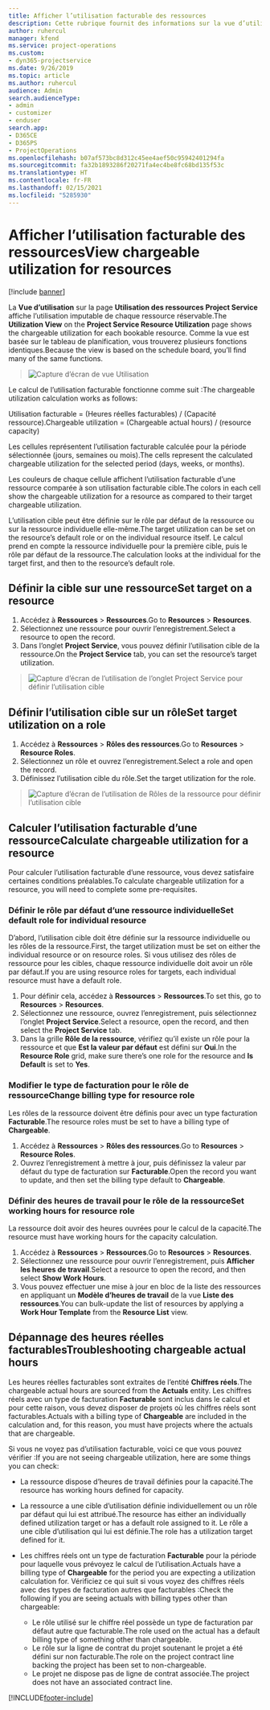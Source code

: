```yaml
---
title: Afficher l’utilisation facturable des ressources
description: Cette rubrique fournit des informations sur la vue d’utilisation des ressources.
author: ruhercul
manager: kfend
ms.service: project-operations
ms.custom:
- dyn365-projectservice
ms.date: 9/26/2019
ms.topic: article
ms.author: ruhercul
audience: Admin
search.audienceType:
- admin
- customizer
- enduser
search.app:
- D365CE
- D365PS
- ProjectOperations
ms.openlocfilehash: b07af573bc8d312c45ee4aef50c95942401294fa
ms.sourcegitcommit: fa32b1893286f20271fa4ec4be8fc68bd135f53c
ms.translationtype: HT
ms.contentlocale: fr-FR
ms.lasthandoff: 02/15/2021
ms.locfileid: "5285930"
---
```

# <a name="view-chargeable-utilization-for-resources"></a><span data-ttu-id="b6cf0-103">Afficher l’utilisation facturable des ressources</span><span class="sxs-lookup"><span data-stu-id="b6cf0-103">View chargeable utilization for resources</span></span>

[!include [banner](../includes/psa-now-project-operations.md)]
 
<span data-ttu-id="b6cf0-104">La **Vue d’utilisation** sur la page **Utilisation des ressources Project Service** affiche l’utilisation imputable de chaque ressource réservable.</span><span class="sxs-lookup"><span data-stu-id="b6cf0-104">The **Utilization View** on the **Project Service Resource Utilization** page shows the chargeable utilization for each bookable resource.</span></span> <span data-ttu-id="b6cf0-105">Comme la vue est basée sur le tableau de planification, vous trouverez plusieurs fonctions identiques.</span><span class="sxs-lookup"><span data-stu-id="b6cf0-105">Because the view is based on the schedule board, you’ll find many of the same functions.</span></span>

> ![Capture d’écran de vue Utilisation](media/FAQ-utilization-1.png)
 

<span data-ttu-id="b6cf0-107">Le calcul de l’utilisation facturable fonctionne comme suit :</span><span class="sxs-lookup"><span data-stu-id="b6cf0-107">The chargeable utilization calculation works as follows:</span></span>

   <span data-ttu-id="b6cf0-108">Utilisation facturable = (Heures réelles facturables) / (Capacité ressource).</span><span class="sxs-lookup"><span data-stu-id="b6cf0-108">Chargeable utilization = (Chargeable actual hours) / (resource capacity)</span></span>

<span data-ttu-id="b6cf0-109">Les cellules représentent l’utilisation facturable calculée pour la période sélectionnée (jours, semaines ou mois).</span><span class="sxs-lookup"><span data-stu-id="b6cf0-109">The cells represent the calculated chargeable utilization for the selected period (days, weeks, or months).</span></span>

<span data-ttu-id="b6cf0-110">Les couleurs de chaque cellule affichent l’utilisation facturable d’une ressource comparée à son utilisation facturable cible.</span><span class="sxs-lookup"><span data-stu-id="b6cf0-110">The colors in each cell show the chargeable utilization for a resource as compared to their target chargeable utilization.</span></span> 

<span data-ttu-id="b6cf0-111">L’utilisation cible peut être définie sur le rôle par défaut de la ressource ou sur la ressource individuelle elle-même.</span><span class="sxs-lookup"><span data-stu-id="b6cf0-111">The target utilization can be set on the resource’s default role or on the individual resource itself.</span></span> <span data-ttu-id="b6cf0-112">Le calcul prend en compte la ressource individuelle pour la première cible, puis le rôle par défaut de la ressource.</span><span class="sxs-lookup"><span data-stu-id="b6cf0-112">The calculation looks at the individual for the target first, and then to the resource’s default role.</span></span>

## <a name="set-target-on-a-resource"></a><span data-ttu-id="b6cf0-113">Définir la cible sur une ressource</span><span class="sxs-lookup"><span data-stu-id="b6cf0-113">Set target on a resource</span></span>

1. <span data-ttu-id="b6cf0-114">Accédez à **Ressources** \> **Ressources**.</span><span class="sxs-lookup"><span data-stu-id="b6cf0-114">Go to **Resources** \> **Resources**.</span></span> 
2. <span data-ttu-id="b6cf0-115">Sélectionnez une ressource pour ouvrir l’enregistrement.</span><span class="sxs-lookup"><span data-stu-id="b6cf0-115">Select a resource to open the record.</span></span> 
3. <span data-ttu-id="b6cf0-116">Dans l’onglet **Project Service**, vous pouvez définir l’utilisation cible de la ressource.</span><span class="sxs-lookup"><span data-stu-id="b6cf0-116">On the **Project Service** tab, you can set the resource’s target utilization.</span></span>

> ![Capture d’écran de l’utilisation de l’onglet Project Service pour définir l’utilisation cible](media/FAQ-utilization-2.png)
 
## <a name="set-target-utilization-on-a-role"></a><span data-ttu-id="b6cf0-118">Définir l’utilisation cible sur un rôle</span><span class="sxs-lookup"><span data-stu-id="b6cf0-118">Set target utilization on a role</span></span>

1. <span data-ttu-id="b6cf0-119">Accédez à **Ressources** \> **Rôles des ressources**.</span><span class="sxs-lookup"><span data-stu-id="b6cf0-119">Go to **Resources** \> **Resource Roles**.</span></span> 
2. <span data-ttu-id="b6cf0-120">Sélectionnez un rôle et ouvrez l’enregistrement.</span><span class="sxs-lookup"><span data-stu-id="b6cf0-120">Select a role and open the record.</span></span> 
3. <span data-ttu-id="b6cf0-121">Définissez l’utilisation cible du rôle.</span><span class="sxs-lookup"><span data-stu-id="b6cf0-121">Set the target utilization for the role.</span></span>

> ![Capture d’écran de l’utilisation de Rôles de la ressource pour définir l’utilisation cible](media/FAQ-utilization-3.png)
 
## <a name="calculate-chargeable-utilization-for-a-resource"></a><span data-ttu-id="b6cf0-123">Calculer l’utilisation facturable d’une ressource</span><span class="sxs-lookup"><span data-stu-id="b6cf0-123">Calculate chargeable utilization for a resource</span></span>

<span data-ttu-id="b6cf0-124">Pour calculer l’utilisation facturable d’une ressource, vous devez satisfaire certaines conditions préalables.</span><span class="sxs-lookup"><span data-stu-id="b6cf0-124">To calculate chargeable utilization for a resource, you will need to complete some pre-requisites.</span></span> 

### <a name="set-default-role-for-individual-resource"></a><span data-ttu-id="b6cf0-125">Définir le rôle par défaut d’une ressource individuelle</span><span class="sxs-lookup"><span data-stu-id="b6cf0-125">Set default role for individual resource</span></span>

<span data-ttu-id="b6cf0-126">D’abord, l’utilisation cible doit être définie sur la ressource individuelle ou les rôles de la ressource.</span><span class="sxs-lookup"><span data-stu-id="b6cf0-126">First, the target utilization must be set on either the individual resource or on resource roles.</span></span> <span data-ttu-id="b6cf0-127">Si vous utilisez des rôles de ressource pour les cibles, chaque ressource individuelle doit avoir un rôle par défaut.</span><span class="sxs-lookup"><span data-stu-id="b6cf0-127">If you are using resource roles for targets, each individual resource must have a default role.</span></span> 

1. <span data-ttu-id="b6cf0-128">Pour définir cela, accédez à **Ressources** \> **Ressources**.</span><span class="sxs-lookup"><span data-stu-id="b6cf0-128">To set this, go to **Resources** \> **Resources**.</span></span> 
2. <span data-ttu-id="b6cf0-129">Sélectionnez une ressource, ouvrez l’enregistrement, puis sélectionnez l’onglet **Project Service**.</span><span class="sxs-lookup"><span data-stu-id="b6cf0-129">Select a resource, open the record, and then select the **Project Service** tab.</span></span> 
3. <span data-ttu-id="b6cf0-130">Dans la grille **Rôle de la ressource**, vérifiez qu’il existe un rôle pour la ressource et que **Est la valeur par défaut** est défini sur **Oui**.</span><span class="sxs-lookup"><span data-stu-id="b6cf0-130">In the **Resource Role** grid, make sure there’s one role for the resource and **Is Default** is set to **Yes**.</span></span>
 
### <a name="change-billing-type-for-resource-role"></a><span data-ttu-id="b6cf0-131">Modifier le type de facturation pour le rôle de ressource</span><span class="sxs-lookup"><span data-stu-id="b6cf0-131">Change billing type for resource role</span></span>

<span data-ttu-id="b6cf0-132">Les rôles de la ressource doivent être définis pour avec un type facturation **Facturable**.</span><span class="sxs-lookup"><span data-stu-id="b6cf0-132">The resource roles must be set to have a billing type of **Chargeable**.</span></span> 

1. <span data-ttu-id="b6cf0-133">Accédez à **Ressources** \> **Rôles des ressources**.</span><span class="sxs-lookup"><span data-stu-id="b6cf0-133">Go to **Resources** \> **Resource Roles**.</span></span> 
2. <span data-ttu-id="b6cf0-134">Ouvrez l’enregistrement à mettre à jour, puis définissez la valeur par défaut du type de facturation sur **Facturable**.</span><span class="sxs-lookup"><span data-stu-id="b6cf0-134">Open the record you want to update, and then set the billing type default to **Chargeable**.</span></span>

### <a name="set-working-hours-for-resource-role"></a><span data-ttu-id="b6cf0-135">Définir des heures de travail pour le rôle de la ressource</span><span class="sxs-lookup"><span data-stu-id="b6cf0-135">Set working hours for resource role</span></span>
 
<span data-ttu-id="b6cf0-136">La ressource doit avoir des heures ouvrées pour le calcul de la capacité.</span><span class="sxs-lookup"><span data-stu-id="b6cf0-136">The resource must have working hours for the capacity calculation.</span></span> 

1. <span data-ttu-id="b6cf0-137">Accédez à **Ressources** \> **Ressources**.</span><span class="sxs-lookup"><span data-stu-id="b6cf0-137">Go to **Resources** \> **Resources**.</span></span> 
2. <span data-ttu-id="b6cf0-138">Sélectionnez une ressource pour ouvrir l’enregistrement, puis **Afficher les heures de travail**.</span><span class="sxs-lookup"><span data-stu-id="b6cf0-138">Select a resource to open the record, and then select **Show Work Hours**.</span></span> 
3. <span data-ttu-id="b6cf0-139">Vous pouvez effectuer une mise à jour en bloc de la liste des ressources en appliquant un **Modèle d’heures de travail** de la vue **Liste des ressources**.</span><span class="sxs-lookup"><span data-stu-id="b6cf0-139">You can bulk-update the list of resources by applying a **Work Hour Template** from the **Resource List** view.</span></span>

## <a name="troubleshooting-chargeable-actual-hours"></a><span data-ttu-id="b6cf0-140">Dépannage des heures réelles facturables</span><span class="sxs-lookup"><span data-stu-id="b6cf0-140">Troubleshooting chargeable actual hours</span></span>

<span data-ttu-id="b6cf0-141">Les heures réelles facturables sont extraites de l’entité **Chiffres réels**.</span><span class="sxs-lookup"><span data-stu-id="b6cf0-141">The chargeable actual hours are sourced from the **Actuals** entity.</span></span> <span data-ttu-id="b6cf0-142">Les chiffres réels avec un type de facturation **Facturable** sont inclus dans le calcul et pour cette raison, vous devez disposer de projets où les chiffres réels sont facturables.</span><span class="sxs-lookup"><span data-stu-id="b6cf0-142">Actuals with a billing type of **Chargeable** are included in the calculation and, for this reason, you must have projects where the actuals that are chargeable.</span></span>

<span data-ttu-id="b6cf0-143">Si vous ne voyez pas d’utilisation facturable, voici ce que vous pouvez vérifier :</span><span class="sxs-lookup"><span data-stu-id="b6cf0-143">If you are not seeing chargeable utilization, here are some things you can check:</span></span>

- <span data-ttu-id="b6cf0-144">La ressource dispose d’heures de travail définies pour la capacité.</span><span class="sxs-lookup"><span data-stu-id="b6cf0-144">The resource has working hours defined for capacity.</span></span>
- <span data-ttu-id="b6cf0-145">La ressource a une cible d’utilisation définie individuellement ou un rôle par défaut qui lui est attribué.</span><span class="sxs-lookup"><span data-stu-id="b6cf0-145">The resource has either an individually defined utilization target or has a default role assigned to it.</span></span> <span data-ttu-id="b6cf0-146">Le rôle a une cible d’utilisation qui lui est définie.</span><span class="sxs-lookup"><span data-stu-id="b6cf0-146">The role has a utilization target defined for it.</span></span>
- <span data-ttu-id="b6cf0-147">Les chiffres réels ont un type de facturation **Facturable** pour la période pour laquelle vous prévoyez le calcul de l’utilisation.</span><span class="sxs-lookup"><span data-stu-id="b6cf0-147">Actuals have a billing type of **Chargeable** for the period you are expecting a utilization calculation for.</span></span> <span data-ttu-id="b6cf0-148">Vérificiez ce qui suit si vous voyez des chiffres réels avec des types de facturation autres que facturables :</span><span class="sxs-lookup"><span data-stu-id="b6cf0-148">Check the following if you are seeing actuals with billing types other than chargeable:</span></span>

  - <span data-ttu-id="b6cf0-149">Le rôle utilisé sur le chiffre réel possède un type de facturation par défaut autre que facturable.</span><span class="sxs-lookup"><span data-stu-id="b6cf0-149">The role used on the actual has a default billing type of something other than chargeable.</span></span>
  - <span data-ttu-id="b6cf0-150">Le rôle sur la ligne de contrat du projet soutenant le projet a été défini sur non facturable.</span><span class="sxs-lookup"><span data-stu-id="b6cf0-150">The role on the project contract line backing the project has been set to non-chargeable.</span></span>
  - <span data-ttu-id="b6cf0-151">Le projet ne dispose pas de ligne de contrat associée.</span><span class="sxs-lookup"><span data-stu-id="b6cf0-151">The project does not have an associated contract line.</span></span>



[!INCLUDE[footer-include](../includes/footer-banner.md)]